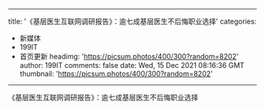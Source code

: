 
---
title: '《基层医生互联网调研报告》：逾七成基层医生不后悔职业选择'
categories: 
 - 新媒体
 - 199IT
 - 首页更新
headimg: 'https://picsum.photos/400/300?random=8202'
author: 199IT
comments: false
date: Wed, 15 Dec 2021 08:16:36 GMT
thumbnail: 'https://picsum.photos/400/300?random=8202'
---

<div>   
《基层医生互联网调研报告》：逾七成基层医生不后悔职业选择  
</div>
            